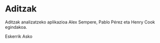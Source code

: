 # Aditzak
Aditzak analizatzeko aplikazioa Alex Sempere, Pablo Pérez eta Henry Cook egindakoa.

Eskerrik Asko
